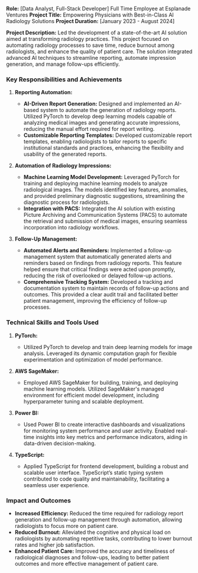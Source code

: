 **Role:** [Data Analyst, Full-Stack Developer] Full Time Employee at Esplanade Ventures
**Project Title:** Empowering Physicians with Best-in-Class AI Radiology Solutions
**Project Duration:** [January 2023 - August 2024]

**Project Description:**
Led the development of a state-of-the-art AI solution aimed at transforming radiology practices. This project focused on automating radiology processes to save time, reduce burnout among radiologists, and enhance the quality of patient care. The solution integrated advanced AI techniques to streamline reporting, automate impression generation, and manage follow-ups efficiently.

### **Key Responsibilities and Achievements**

1. **Reporting Automation:**
   - **AI-Driven Report Generation:** Designed and implemented an AI-based system to automate the generation of radiology reports. Utilized PyTorch to develop deep learning models capable of analyzing medical images and generating accurate impressions, reducing the manual effort required for report writing.
   - **Customizable Reporting Templates:** Developed customizable report templates, enabling radiologists to tailor reports to specific institutional standards and practices, enhancing the flexibility and usability of the generated reports.

2. **Automation of Radiology Impressions:**
   - **Machine Learning Model Development:** Leveraged PyTorch for training and deploying machine learning models to analyze radiological images. The models identified key features, anomalies, and provided preliminary diagnostic suggestions, streamlining the diagnostic process for radiologists.
   - **Integration with PACS:** Integrated the AI solution with existing Picture Archiving and Communication Systems (PACS) to automate the retrieval and submission of medical images, ensuring seamless incorporation into radiology workflows.

3. **Follow-Up Management:**
   - **Automated Alerts and Reminders:** Implemented a follow-up management system that automatically generated alerts and reminders based on findings from radiology reports. This feature helped ensure that critical findings were acted upon promptly, reducing the risk of overlooked or delayed follow-up actions.
   - **Comprehensive Tracking System:** Developed a tracking and documentation system to maintain records of follow-up actions and outcomes. This provided a clear audit trail and facilitated better patient management, improving the efficiency of follow-up processes.

### **Technical Skills and Tools Used**

1. **PyTorch:**
   - Utilized PyTorch to develop and train deep learning models for image analysis. Leveraged its dynamic computation graph for flexible experimentation and optimization of model performance.

2. **AWS SageMaker:**
   - Employed AWS SageMaker for building, training, and deploying machine learning models. Utilized SageMaker's managed environment for efficient model development, including hyperparameter tuning and scalable deployment.

3. **Power BI:**
   - Used Power BI to create interactive dashboards and visualizations for monitoring system performance and user activity. Enabled real-time insights into key metrics and performance indicators, aiding in data-driven decision-making.

4. **TypeScript:**
   - Applied TypeScript for frontend development, building a robust and scalable user interface. TypeScript’s static typing system contributed to code quality and maintainability, facilitating a seamless user experience.

### **Impact and Outcomes**

- **Increased Efficiency:** Reduced the time required for radiology report generation and follow-up management through automation, allowing radiologists to focus more on patient care.
- **Reduced Burnout:** Alleviated the cognitive and physical load on radiologists by automating repetitive tasks, contributing to lower burnout rates and higher job satisfaction.
- **Enhanced Patient Care:** Improved the accuracy and timeliness of radiological diagnoses and follow-ups, leading to better patient outcomes and more effective management of patient care.